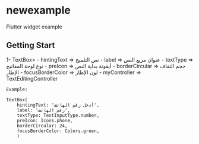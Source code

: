# newexample

Flutter widget example

## Getting Start
1- TextBox>
    - hintingText       => نص التلميح
    - label             => عنوان مربع النص
    - textType          => نوع لوحة المفاتيح
    - preIcon           => أيقونة بداية النص
    - borderCircular    => حجم التفاف الإطار
    - focusBorderColor  => لون الإطار
    - myController      => TextEditingController

    Example:
    
    TextBox(
        hintingText: 'أدخل رقم الهاتف',
        label: 'رقم الهاتف',
        textType: TextInputType.number,
        preIcon: Icons.phone,
        borderCircular: 24,
        focusBorderColor: Colors.green,
        )
<!-- ## Getting Started

This project is a starting point for a Flutter application.

A few resources to get you started if this is your first Flutter project:

- [Lab: Write your first Flutter app](https://flutter.dev/docs/get-started/codelab)
- [Cookbook: Useful Flutter samples](https://flutter.dev/docs/cookbook)

For help getting started with Flutter, view our
[online documentation](https://flutter.dev/docs), which offers tutorials,
samples, guidance on mobile development, and a full API reference.
 -->